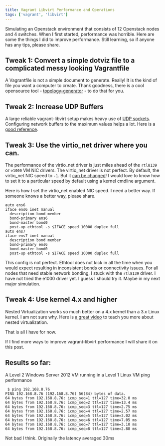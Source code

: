 ```yaml
---
title: Vagrant Libvirt Performance and Operations
tags: ['vagrant', 'libvirt']
---
```


Simulating an Openstack environment that consists of 12 Openstack nodes and 4
switches. When I first started, performance was horrible. Here are some the
things I did to improve performance. Still learning, so if anyone has any tips, please share.


## Tweak 1: Convert a simple dotviz file to a complicated messy looking Vagrantfile

A Vagrantfile is not a simple document to generate. Really! It is the kind of file you want a computer to create. Thank goodness, there is a cool opensource
tool - [topology-generator](https://github.com/CumulusNetworks/topology_converter) - to do that for you.


## Tweak 2: Increase UDP Buffers

A large reliable vagrant-libvirt setup makes heavy use of [UDP
sockets](http://linuxsimba.com/qemu-tunnel-types). Configuring network buffers
to the maximum values helps a lot.  Here is a [good reference](http://www.cyberciti.biz/faq/linux-tcp-tuning/).


## Tweak 3: Use the virtio_net driver where you can.

The performance of the virtio\_net driver is just miles ahead of the `rtl8139`
or `e1000` VM NIC drivers.
The virtio_net driver is not perfect. By default, the virtio_net NIC speed to `-1`. But it [can be
changed](https://bugs.launchpad.net/ubuntu/+source/linux/+bug/1581132)! I would love to know how to set it to a particular speed by default using a kernel cmdline argument.

Here is how I set the virtio_net enabled NIC speed. I need a better way. If someone knows a better way, please share.

```
auto ens6
iface ens6 inet manual
  description bond member
  bond-primary ens6
  bond-master bond0
  post-up ethtool -s $IFACE speed 10000 duplex full
auto ens7
iface ens7 inet manual
  description bond member
  bond-primary ens6
  bond-master bond0
  post-up ethtool -s $IFACE speed 10000 duplex full
```

This config is not perfect. Ethtool does not kick in all the time when you would
expect resulting in inconsistent bonds or connectivity issues. For all nodes that need stable network bonding, I stuck with the
`rtl8139` driver.  I have not tried the e1000 driver yet. I guess I should try it. Maybe in my next major simulation.

## Tweak 4: Use kernel 4.x and higher

Nested Virtualization works so much better on a 4.x kernel than a 3.x Linux kernel.
I am not sure why. Here is [a great video](https://www.youtube.com/watch?v=ISKfq66vTs8) to teach you more about nested virtualization.


That is all I have for now.

If I find more ways to improve vagrant-libvirt performance I will share it on this post.


## Results so far:

A Level 2 Windows Server 2012 VM running in a Level 1 Linux VM ping performance

```
 $ ping 192.168.8.76
PING 192.168.8.76 (192.168.8.76) 56(84) bytes of data.
64 bytes from 192.168.8.76: icmp_seq=1 ttl=127 time=32.0 ms
64 bytes from 192.168.8.76: icmp_seq=2 ttl=127 time=13.4 ms
64 bytes from 192.168.8.76: icmp_seq=3 ttl=127 time=2.75 ms
64 bytes from 192.168.8.76: icmp_seq=4 ttl=127 time=2.57 ms
64 bytes from 192.168.8.76: icmp_seq=5 ttl=127 time=3.02 ms
64 bytes from 192.168.8.76: icmp_seq=6 ttl=127 time=7.05 ms
64 bytes from 192.168.8.76: icmp_seq=7 ttl=127 time=3.10 ms
64 bytes from 192.168.8.76: icmp_seq=8 ttl=127 time=2.88 ms
```

Not bad I think. Originally the latency averaged 30ms



